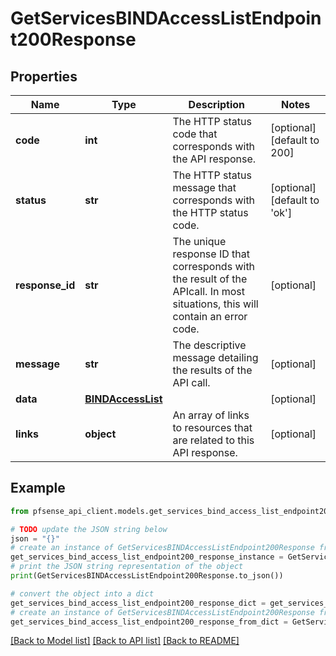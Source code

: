 # GetServicesBINDAccessListEndpoint200Response


## Properties

Name | Type | Description | Notes
------------ | ------------- | ------------- | -------------
**code** | **int** | The HTTP status code that corresponds with the API response. | [optional] [default to 200]
**status** | **str** | The HTTP status message that corresponds with the HTTP status code. | [optional] [default to 'ok']
**response_id** | **str** | The unique response ID that corresponds with the result of the APIcall. In most situations, this will contain an error code. | [optional] 
**message** | **str** | The descriptive message detailing the results of the API call. | [optional] 
**data** | [**BINDAccessList**](BINDAccessList.md) |  | [optional] 
**links** | **object** | An array of links to resources that are related to this API response. | [optional] 

## Example

```python
from pfsense_api_client.models.get_services_bind_access_list_endpoint200_response import GetServicesBINDAccessListEndpoint200Response

# TODO update the JSON string below
json = "{}"
# create an instance of GetServicesBINDAccessListEndpoint200Response from a JSON string
get_services_bind_access_list_endpoint200_response_instance = GetServicesBINDAccessListEndpoint200Response.from_json(json)
# print the JSON string representation of the object
print(GetServicesBINDAccessListEndpoint200Response.to_json())

# convert the object into a dict
get_services_bind_access_list_endpoint200_response_dict = get_services_bind_access_list_endpoint200_response_instance.to_dict()
# create an instance of GetServicesBINDAccessListEndpoint200Response from a dict
get_services_bind_access_list_endpoint200_response_from_dict = GetServicesBINDAccessListEndpoint200Response.from_dict(get_services_bind_access_list_endpoint200_response_dict)
```
[[Back to Model list]](../README.md#documentation-for-models) [[Back to API list]](../README.md#documentation-for-api-endpoints) [[Back to README]](../README.md)


